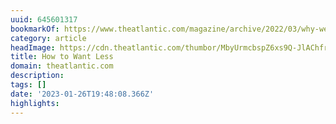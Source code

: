 ```yaml
---
uuid: 645601317
bookmarkOf: https://www.theatlantic.com/magazine/archive/2022/03/why-we-are-never-satisfied-happiness/621304/
category: article
headImage: https://cdn.theatlantic.com/thumbor/MbyUrmcbspZ6xs9Q-JlAChfreuk=/0x43:2000x1085/1200x625/media/img/2022/02/WEL_Brooks_SatisfactionOpener/original.jpg
title: How to Want Less
domain: theatlantic.com
description: 
tags: []
date: '2023-01-26T19:48:08.366Z'
highlights: 
---
```



